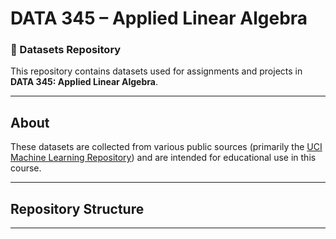 # DATA 345 – Applied Linear Algebra  
### 📂 Datasets Repository

This repository contains datasets used for assignments and projects in **DATA 345: Applied Linear Algebra**.

---

## About
These datasets are collected from various public sources (primarily the [UCI Machine Learning Repository](https://archive.ics.uci.edu/ml/index.php)) and are intended for educational use in this course.  

---

## Repository Structure

---
